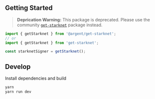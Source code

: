 ## Getting Started

<!-- show deprication warning -->
> **Deprication Warning:** This package is deprecated. Please use the community [`get-starknet`](https://www.npmjs.com/package/get-starknet) package instead.

```javascript
import { getStarknet } from '@argent/get-starknet';
// or
import { getStarknet } from 'get-starknet';

const starknetSigner = getStarknet();
```

## Develop

Install dependencies and build

```bash
yarn
yarn run dev
```
